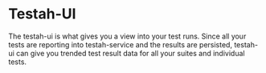 # Testah-UI

The testah-ui is what gives you a view into your test runs. Since all your tests are reporting into testah-service and the results are persisted, testah-ui can give you trended test result data for all your suites and individual tests. 